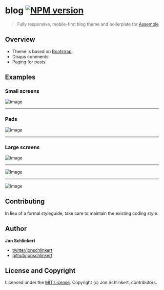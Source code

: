 # blog [![NPM version](https://badge.fury.io/js/blog.png)](http://badge.fury.io/js/blog)

> Fully responsive, mobile-first blog theme and boilerplate for [Assemble](http://assemble.io)



## Overview

* Theme is based on [Bootstrap](https://github.com/twbs/bootstrap).
* Disqus comments
* Paging for posts


## Examples

### Small screens

![image](https://f.cloud.github.com/assets/383994/1379534/be044754-3af0-11e3-8677-9815a344d672.png)

***

### Pads
![image](https://f.cloud.github.com/assets/383994/1379539/efd206c2-3af0-11e3-8fa6-9684a5b22acb.png)

***

### Large screens
![image](https://f.cloud.github.com/assets/383994/1379610/c48022c6-3af3-11e3-9bcb-12b0dd549e52.png)

***

![image](https://f.cloud.github.com/assets/383994/1379542/0f5a4fae-3af1-11e3-9355-5da08e8f362b.png)

***

![image](https://f.cloud.github.com/assets/383994/1379547/279385a4-3af1-11e3-97f8-bd971cbf61a5.png)


## Contributing
In lieu of a formal styleguide, take care to maintain the existing coding style.

## Author

**Jon Schlinkert**

+ [twitter/jonschlinkert](http://twitter.com/jonschlinkert)
+ [github/jonschlinkert](http://github.com/jonschlinkert)


## License and Copyright
Licensed under the [MIT License](./LICENSE-MIT).
Copyright (c) Jon Schlinkert, contributors.
